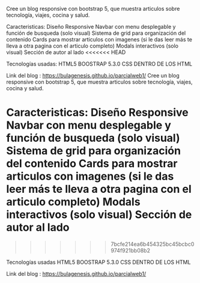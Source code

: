 Cree un blog responsive con bootstrap 5, que muestra articulos sobre tecnología, viajes, cocina y salud.

Caracteristicas: Diseño Responsive Navbar con menu desplegable y función de busqueda (solo visual) Sistema de grid para organización del contenido Cards para mostrar articulos con imagenes (si le das leer más te lleva a otra pagina con el articulo completo) Modals interactivos (solo visual) Sección de autor al lado
<<<<<<< HEAD

Tecnologías usadas: HTML5 BOOSTRAP 5.3.0 CSS DENTRO DE LOS HTML

Link del blog : https://bulagenesis.github.io/parcialweb1/
Cree un blog responsive con bootstrap 5, que muestra articulos sobre tecnología, viajes, cocina y salud.

Caracteristicas:
Diseño Responsive
Navbar con menu desplegable y función de busqueda (solo visual)
Sistema de grid para organización del contenido
Cards para mostrar articulos con imagenes (si le das leer más te lleva a otra pagina con el articulo completo)
Modals interactivos (solo visual)
Sección de autor al lado
=======
>>>>>>> 7bcfe214ea6b454325bc45bcbc0974f921bb08b2

Tecnologías usadas HTML5 BOOSTRAP 5.3.0 CSS DENTRO DE LOS HTML

Link del blog : https://bulagenesis.github.io/parcialweb1/

